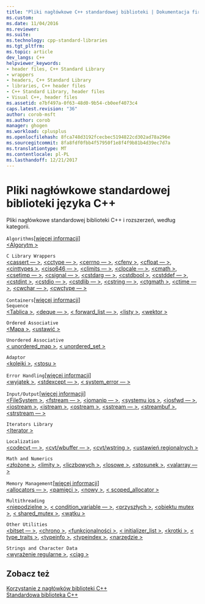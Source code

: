 ```yaml
---
title: "Pliki nagłówkowe C++ standardowej biblioteki | Dokumentacja firmy Microsoft"
ms.custom: 
ms.date: 11/04/2016
ms.reviewer: 
ms.suite: 
ms.technology: cpp-standard-libraries
ms.tgt_pltfrm: 
ms.topic: article
dev_langs: C++
helpviewer_keywords:
- header files, C++ Standard Library
- wrappers
- headers, C++ Standard Library
- libraries, C++ header files
- C++ Standard Library, header files
- Visual C++, header files
ms.assetid: e7bf497a-0f63-48d0-9b54-cb0eef4073c4
caps.latest.revision: "36"
author: corob-msft
ms.author: corob
manager: ghogen
ms.workload: cplusplus
ms.openlocfilehash: 8fca748d3192fcecbec5194822cd302ad78a296e
ms.sourcegitcommit: 8fa8fdf0fbb4f57950f1e8f4f9b81b4d39ec7d7a
ms.translationtype: MT
ms.contentlocale: pl-PL
ms.lasthandoff: 12/21/2017
---
```

# <a name="c-standard-library-header-files"></a>Pliki nagłówkowe standardowej biblioteki języka C++
Pliki nagłówkowe standardowej biblioteki C++ i rozszerzeń, według kategorii.  
  
 `Algorithms`[[więcej informacji](../cpp/algorithms-modern-cpp.md)]  
 [\<Algorytm >](../standard-library/algorithm.md)  
  
 `C Library Wrappers`  
 [\<cassert — >](../standard-library/cassert.md), [ \<cctype — >](../standard-library/cctype.md), [ \<cerrno — >](../standard-library/cerrno.md), [ \<cfenv >](../standard-library/cfenv.md), [ \<cfloat — >](../standard-library/cfloat.md), [ \<cinttypes >](../standard-library/cinttypes.md), [ \<ciso646 — >](../standard-library/ciso646.md), [ \<climits — >](../standard-library/climits.md), [ \<clocale — >](../standard-library/clocale.md), [ \<cmath >](../standard-library/cmath.md), [ \<csetjmp — >](../standard-library/csetjmp.md), [ \<csignal — >](../standard-library/csignal.md), [ \<cstdarg — >](../standard-library/cstdarg.md), [ \<cstdbool >](../standard-library/cstdbool.md), [ \<cstddef — >](../standard-library/cstddef.md), [ \<cstdint >](../standard-library/cstdint.md), [ \<cstdio — >](../standard-library/cstdio.md), [ \<cstdlib — >](../standard-library/cstdlib.md), [ \<cstring — >](../standard-library/cstring.md), [ \<ctgmath >](../standard-library/ctgmath.md), [ \<ctime — >](../standard-library/ctime.md), [ \<cwchar — >](../standard-library/cwchar.md), [ \<cwctype — >](../standard-library/cwctype.md)  
  
 `Containers`[[więcej informacji](../cpp/containers-modern-cpp.md)]  
 `Sequence`  
 [\<Tablica >](../standard-library/array.md), [ \<deque — >](../standard-library/deque.md), [< forward_list — >](../standard-library/forward-list.md), [ \<listy >](../standard-library/list.md), [ \<wektor >](../standard-library/vector.md)  
  
 `Ordered Associative`  
 [\<Mapa >](../standard-library/map.md), [ \<ustawić >](../standard-library/set.md)  
  
 `Unordered Associative`  
 [< unordered_map >](../standard-library/unordered-map.md), [< unordered_set >](../standard-library/unordered-set.md)  
  
 `Adaptor`  
 [\<kolejki >](../standard-library/queue.md), [ \<stosu >](../standard-library/stack.md)  
  
 `Error Handling`[[więcej informacji](../cpp/errors-and-exception-handling-modern-cpp.md)]  
 [\<wyjątek >](../standard-library/exception.md), [ \<stdexcept — >](../standard-library/stdexcept.md), [< system_error — >](../standard-library/system-error.md)  
  
 `Input/Output`[[więcej informacji](../cpp/string-and-i-o-formatting-modern-cpp.md)]  
 [\<FileSystem >](../standard-library/filesystem.md), [ \<fstream — >](../standard-library/fstream.md), [ \<iomanip — >](../standard-library/iomanip.md), [ \<systemu ios >](../standard-library/ios.md), [ \<iosfwd — >](../standard-library/iosfwd.md), [ \<iostream >](../standard-library/iostream.md), [ \<istream >](../standard-library/istream.md), [ \<ostream >](../standard-library/ostream.md), [ \<sstream — >](../standard-library/sstream.md), [ \<streambuf >](../standard-library/streambuf.md), [ \<strstream — >](../standard-library/strstream.md)  
  
 `Iterators Library`  
 [\<Iterator >](../standard-library/iterator.md)  
  
 `Localization`  
 [\<codecvt — >](../standard-library/codecvt.md), [ \<cvt/wbuffer — >](../standard-library/cvt-wbuffer.md), [ \<cvt/wstring >](../standard-library/cvt-wstring.md), [ \<ustawień regionalnych >](../standard-library/locale.md)  
  
 `Math and Numerics`  
 [\<złożone >](../standard-library/complex.md), [ \<limity >](../standard-library/limits.md), [ \<liczbowych >](../standard-library/numeric.md), [ \<losowe >](../standard-library/random.md), [ \<stosunek >](../standard-library/ratio.md), [ \<valarray — >](../standard-library/valarray.md)  
  
 `Memory Management`[[więcej informacji](../cpp/smart-pointers-modern-cpp.md)]  
 [\<allocators — >](../standard-library/allocators-header.md), [ \<pamięci >](../standard-library/memory.md), [ \<nowy >](../standard-library/new.md), [< scoped_allocator >](../standard-library/scoped-allocator.md)  
  
 `Multithreading`  
 [\<niepodzielne >](../standard-library/atomic.md), [< condition_variable — >](../standard-library/condition-variable.md), [ \<przyszłych >](../standard-library/future.md), [ \<obiektu mutex >](../standard-library/mutex.md), [< shared_mutex >](../standard-library/shared-mutex.md), [ \<wątku >](../standard-library/thread.md)  
  
 `Other Utilities`  
 [\<bitset — >](../standard-library/bitset.md), [ \<chrono >](../standard-library/chrono.md), [ \<funkcjonalności >](../standard-library/functional.md), [< initializer_list >](../standard-library/initializer-list.md), [ \<krotki >](../standard-library/tuple.md), [< type_traits >](../standard-library/type-traits.md), [ \<typeinfo >](../standard-library/typeinfo.md), [ \<typeindex >](../standard-library/typeindex.md), [ \<narzędzie >](../standard-library/utility.md)  
  
 `Strings and Character Data`  
 [\<wyrażenie regularne >](../standard-library/regex.md), [ \<ciąg >](../standard-library/string.md)  
  
## <a name="see-also"></a>Zobacz też  
 [Korzystanie z nagłówków biblioteki C++](../standard-library/using-cpp-library-headers.md)   
 [Standardowa biblioteka C++](../standard-library/cpp-standard-library-reference.md)






